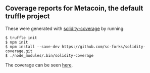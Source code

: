## Coverage reports for Metacoin, the default truffle project

These were generated with [solidity-coverage](https://github.com/sc-forks/solidity-coverage) by running:
```
$ truffle init
$ npm init
$ npm install --save-dev https://github.com/sc-forks/solidity-coverage.git
$ ./node_modules/.bin/solidity-coverage
```
The coverage can be seen [here](https://sc-forks.github.io/metacoin/).


